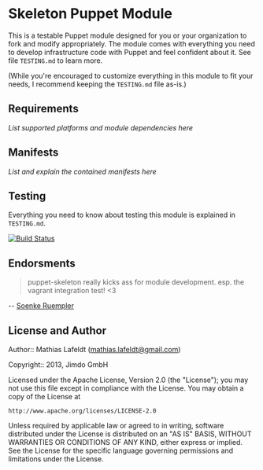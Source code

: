 Skeleton Puppet Module
======================

This is a testable Puppet module designed for you or your organization to fork
and modify appropriately. The module comes with everything you need to develop
infrastructure code with Puppet and feel confident about it. See file
`TESTING.md` to learn more.

(While you're encouraged to customize everything in this module to fit your
needs, I recommend keeping the `TESTING.md` file as-is.)

Requirements
------------

*List supported platforms and module dependencies here*

Manifests
---------

*List and explain the contained manifests here*

Testing
-------

Everything you need to know about testing this module is explained in
`TESTING.md`.

[![Build Status](https://travis-ci.org/Jimdo/puppet-skeleton.png?branch=master)](https://travis-ci.org/Jimdo/puppet-skeleton)

Endorsments
-----------

> puppet-skeleton really kicks ass for module development. esp. the vagrant
> integration test! <3

-- [Soenke Ruempler](https://github.com/s0enke)

License and Author
------------------

Author:: Mathias Lafeldt (<mathias.lafeldt@gmail.com>)

Copyright:: 2013, Jimdo GmbH

Licensed under the Apache License, Version 2.0 (the "License");
you may not use this file except in compliance with the License.
You may obtain a copy of the License at

    http://www.apache.org/licenses/LICENSE-2.0

Unless required by applicable law or agreed to in writing, software
distributed under the License is distributed on an "AS IS" BASIS,
WITHOUT WARRANTIES OR CONDITIONS OF ANY KIND, either express or implied.
See the License for the specific language governing permissions and
limitations under the License.
